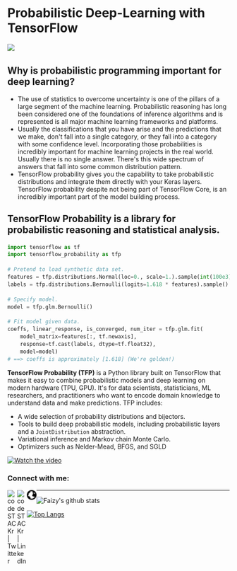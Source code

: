 # Probabilistic Deep-Learning with TensorFlow 

<img src='https://github.com/mohd-faizy/07T_Probabilistic-Deep-Learning-with-TensorFlow/blob/main/Tensorflow_Dev_png/head.png'>

## **Why is probabilistic programming important for deep learning?**

- The use of statistics to overcome uncertainty is one of the pillars of a large segment of the machine learning. Probabilistic reasoning has long been considered one of the foundations of inference algorithms and is represented is all major machine learning frameworks and platforms.
- Usually the classifications that you have arise and the predictions that we make, don't fall into a single category, or they fall into a category with some confidence level. Incorporating those probabilities is incredibly important for machine learning projects in the real world. Usually there is no single answer. There's this wide spectrum of answers that fall into some common distribution pattern.
- TensorFlow probability gives you the capability to take probabilistic distributions and integrate them directly with your Keras layers. TensorFlow probability despite not being part of TensorFlow Core, is an incredibly important part of the model building process.

## TensorFlow Probability is a library for probabilistic reasoning and statistical analysis.

```python
import tensorflow as tf
import tensorflow_probability as tfp

# Pretend to load synthetic data set.
features = tfp.distributions.Normal(loc=0., scale=1.).sample(int(100e3))
labels = tfp.distributions.Bernoulli(logits=1.618 * features).sample()

# Specify model.
model = tfp.glm.Bernoulli()

# Fit model given data.
coeffs, linear_response, is_converged, num_iter = tfp.glm.fit(
    model_matrix=features[:, tf.newaxis],
    response=tf.cast(labels, dtype=tf.float32),
    model=model)
# ==> coeffs is approximately [1.618] (We're golden!)
```

**TensorFlow Probability (TFP)** is a Python library built on TensorFlow that makes it easy to combine probabilistic models and deep learning on modern hardware (TPU, GPU). It's for data scientists, statisticians, ML researchers, and practitioners who want to encode domain knowledge to understand data and make predictions. TFP includes:

- A wide selection of probability distributions and bijectors.
- Tools to build deep probabilistic models, including probabilistic layers and a `JointDistribution` abstraction.
- Variational inference and Markov chain Monte Carlo.
- Optimizers such as Nelder-Mead, BFGS, and SGLD

[![Watch the video](https://img.youtube.com/vi/BrwKURU-wpk/maxresdefault.jpg)](https://youtu.be/BrwKURU-wpk)




### Connect with me:


[<img align="left" alt="codeSTACKr | Twitter" width="22px" src="https://cdn.jsdelivr.net/npm/simple-icons@v3/icons/twitter.svg" />][twitter]
[<img align="left" alt="codeSTACKr | LinkedIn" width="22px" src="https://cdn.jsdelivr.net/npm/simple-icons@v3/icons/linkedin.svg" />][linkedin]
[<img align="left" alt="codeSTACKr.com" width="22px" src="https://raw.githubusercontent.com/iconic/open-iconic/master/svg/globe.svg" />][StackExchange AI]

[twitter]: https://twitter.com/F4izy
[linkedin]: https://www.linkedin.com/in/faizy-mohd-836573122/
[StackExchange AI]: https://ai.stackexchange.com/users/36737/cypher


---


![Faizy's github stats](https://github-readme-stats.vercel.app/api?username=mohd-faizy&show_icons=true)


[![Top Langs](https://github-readme-stats.vercel.app/api/top-langs/?username=mohd-faizy&layout=compact)](https://github.com/mohd-faizy/github-readme-stats)
